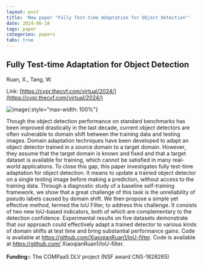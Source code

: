 ```yaml
---
layout: post
title: 'New paper "Fully Test-time Adaptation for Object Detection"'
date: 2024-06-18
tags: paper
categories: papers
tabs: true
---
```


## Fully Test-time Adaptation for Object Detection
Ruan, X., Tang, W.

Link: [https://cvpr.thecvf.com/virtual/2024/](https://cvpr.thecvf.com/virtual/2024/)


![image](https://www.evl.uic.edu/output/originals/objectdetection.png-srcw.jpg){:style="max-width: 100%"}

Though the object detection performance on standard benchmarks has been improved drastically in the last decade, current object detectors are often vulnerable to domain shift between the training data and testing images. Domain adaptation techniques have been developed to adapt an object detector trained in a source domain to a target domain. However, they assume that the target domain is known and fixed and that a target dataset is available for training, which cannot be satisfied in many real-world applications. To close this gap, this paper investigates fully test-time adaptation for object detection. It means to update a trained object detector on a single testing image before making a prediction, without access to the training data. Through a diagnostic study of a baseline self-training framework, we show that a great challenge of this task is the unreliability of pseudo labels caused by domain shift. We then propose a simple yet effective method, termed the IoU Filter, to address this challenge. It consists of two new IoU-based indicators, both of which are complementary to the detection confidence. Experimental results on five datasets demonstrate that our approach could effectively adapt a trained detector to various kinds of domain shifts at test time and bring substantial performance gains. Code is available at https://github.com/XiaoqianRuan1/IoU-filter. Code is available at https://github.com/ XiaoqianRuan1/IoU-filter.<br><br>
<strong>Funding::</strong> The COMPaaS DLV project (NSF award CNS-1828265)